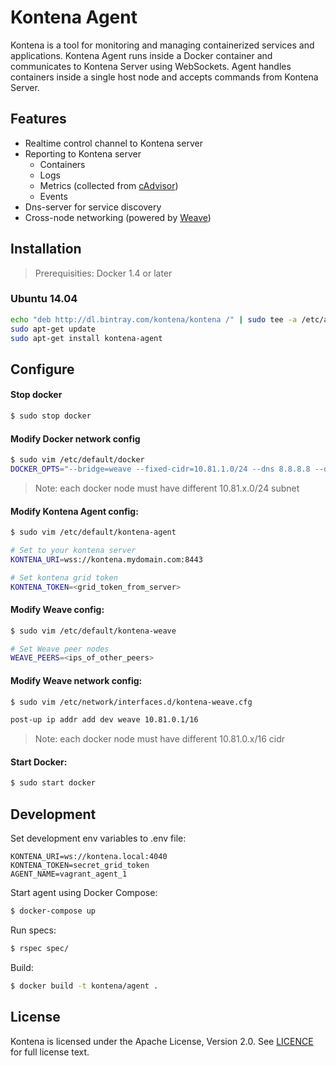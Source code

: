# Kontena Agent

Kontena is a tool for monitoring and managing containerized services and applications. Kontena Agent runs inside a Docker container and communicates to Kontena Server using WebSockets. Agent handles containers inside a single host node and accepts commands from Kontena Server.

## Features

* Realtime control channel to Kontena server
* Reporting to Kontena server
  * Containers
  * Logs
  * Metrics (collected from [cAdvisor](https://github.com/google/cadvisor))
  * Events
* Dns-server for service discovery
* Cross-node networking (powered by [Weave](https://github.com/zettio/weave))

## Installation

> Prerequisities: Docker 1.4 or later

### Ubuntu 14.04

```sh
echo "deb http://dl.bintray.com/kontena/kontena /" | sudo tee -a /etc/apt/sources.list
sudo apt-get update
sudo apt-get install kontena-agent
```

## Configure

#### Stop docker
```sh
$ sudo stop docker
```

#### Modify Docker network config
```sh
$ sudo vim /etc/default/docker
DOCKER_OPTS="--bridge=weave --fixed-cidr=10.81.1.0/24 --dns 8.8.8.8 --dns 8.8.4.4"
```
> Note: each docker node must have different 10.81.x.0/24 subnet

#### Modify Kontena Agent config:
```sh
$ sudo vim /etc/default/kontena-agent

# Set to your kontena server
KONTENA_URI=wss://kontena.mydomain.com:8443

# Set kontena grid token
KONTENA_TOKEN=<grid_token_from_server>

```

#### Modify Weave config:
```sh
$ sudo vim /etc/default/kontena-weave

# Set Weave peer nodes
WEAVE_PEERS=<ips_of_other_peers>
```

#### Modify Weave network config:
```sh
$ sudo vim /etc/network/interfaces.d/kontena-weave.cfg

post-up ip addr add dev weave 10.81.0.1/16
```
> Note: each docker node must have different 10.81.0.x/16 cidr

#### Start Docker:
```sh
$ sudo start docker
```

## Development

Set development env variables to .env file:

```
KONTENA_URI=ws://kontena.local:4040
KONTENA_TOKEN=secret_grid_token
AGENT_NAME=vagrant_agent_1
```

Start agent using Docker Compose:

```sh
$ docker-compose up
```

Run specs:

```sh
$ rspec spec/
```

Build:

```sh
$ docker build -t kontena/agent .
```

## License

Kontena is licensed under the Apache License, Version 2.0. See [LICENCE](LICENSE) for full license text.

